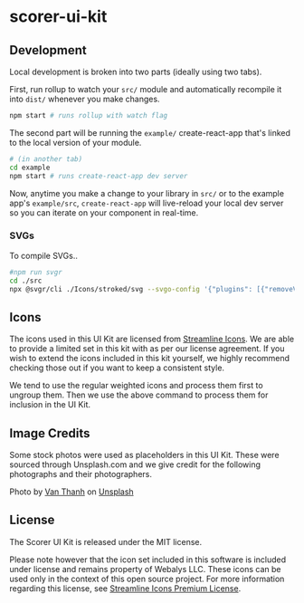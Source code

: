# scorer-ui-kit

## Development

Local development is broken into two parts (ideally using two tabs).

First, run rollup to watch your `src/` module and automatically recompile it into `dist/` whenever you make changes.

```bash
npm start # runs rollup with watch flag
```

The second part will be running the `example/` create-react-app that's linked to the local version of your module.

```bash
# (in another tab)
cd example
npm start # runs create-react-app dev server
```

Now, anytime you make a change to your library in `src/` or to the example app's `example/src`, `create-react-app` will live-reload your local dev server so you can iterate on your component in real-time.

### SVGs

To compile SVGs..

```bash
#npm run svgr
cd ./src
npx @svgr/cli ./Icons/stroked/svg --svgo-config '{"plugins": [{"removeViewBox": false}]}' --out-dir ./Icons/stroked/ --template ./Icons/stroked/SVGRTemplate.js --typescript
```


## Icons

The icons used in this UI Kit are licensed from [Streamline Icons](https://streamlineicons.com/). We are able to provide a limited set in this kit with as per our license agreement. If you wish to extend the icons included in this kit yourself, we highly recommend checking those out if you want to keep a consistent style.

We tend to use the regular weighted icons and process them first to ungroup them. Then we use the above command to process them for inclusion in the UI Kit.


## Image Credits

Some stock photos were used as placeholders in this UI Kit. These were sourced through Unsplash.com and we give credit for the following photographs and their photographers.

Photo by [Van Thanh](https://unsplash.com/@vanthanh2608?utm_source=unsplash&amp;utm_medium=referral&amp;utm_content=creditCopyText) on [Unsplash](https://unsplash.com/s/photos/cafe?utm_source=unsplash&amp;utm_medium=referral&amp;utm_content=creditCopyText)


## License

The Scorer UI Kit is released under the MIT license.

Please note however that the icon set included in this software is included under license and remains property of Webalys LLC. These icons can be used only in the context of this open source project. For more information regarding this license, see [Streamline Icons Premium License](https://help.streamlineicons.com/license-premium).